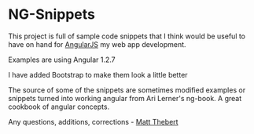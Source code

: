 # NG-Snippets

This project is full of sample code snippets that I think would be useful to have on hand for [AngularJS](http://angularjs.org/) my web app development.

Examples are using Angular 1.2.7

I have added Bootstrap to make them look a little better

The source of some of the snippets are sometimes modified examples or snippets turned into working angular from Ari Lerner's ng-book.  A great cookbook of angular concepts.

Any questions, additions, corrections - [Matt Thebert](mailto:matt@thebert.com)